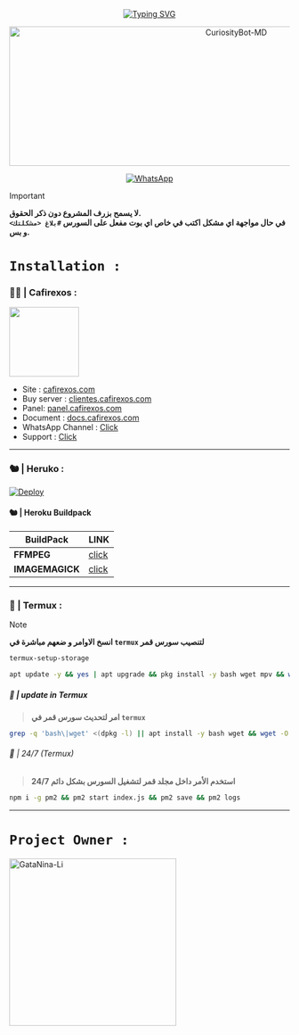 <div align="center">
<a href="https://git.io/typing-svg"><img src="https://readme-typing-svg.demolab.com?font=Ribeye&weight=300&size=37&duration=3000&pause=100&color=978e9e&background=601D6E00&center=true&vCenter=true&repeat=true&random=FALSO&width=660&height=90&lines=Moon+V1.0.0" alt="Typing SVG"/></a>
</div>

<p align="center">
<img src="https://telegra.ph/file/45df7a47294339b17751f.png" alt="CuriosityBot-MD" width="800" height="250" />
</p>

<p align="center">
<a href="https://whatsapp.com/channel/0029VaUpcIqJuyA4hiyNYR1K"><img alt="WhatsApp" src="https://img.shields.io/badge/WhatsApp_Channel-25D366?style=for-the-badge&logo=whatsapp&logoColor=white"/></a>
</p>

> [!IMPORTANT]
> **لا يسمح بزرف المشروع دون ذكر الحقوق.** <br>
> **في حال مواجهة اي مشكل اكتب في خاص اي بوت مفعل على السورس `#بلاغ <مشكلتك>` و بس.**

# `Installation :`

### 🐦‍🔥 | Cafirexos :
<a href="https://cafirexos.com"><img src="https://cdn.cafirexos.com/logos%2Flogo_cfros_2000x2000.png" height="125px"></a>
- Site : [cafirexos.com](https://cafirexos.com)
- Buy server : [clientes.cafirexos.com](https://clientes.cafirexos.com?ref=vWPgcW58V3)
- Panel: [panel.cafirexos.com](https://panel.cafirexos.com)
- Document : [docs.cafirexos.com](https://docs.cafirexos.com)
- WhatsApp Channel : [Click](https://cafirexos.com/whatsapp)
- Support : [Click](https://cafirexos.com/comunidad)
***
### 🐿️ | Heruko :
[![Deploy](https://www.herokucdn.com/deploy/button.svg)](https://heroku.com/deploy?template=https://github.com/Hyodu/Moon)

#### 🐿️ | Heroku Buildpack
| BuildPack | LINK |
|--------|--------|
| **FFMPEG** |[click](https://github.com/jonathanong/heroku-buildpack-ffmpeg-latest) |
| **IMAGEMAGICK** | [click](https://github.com/DuckyTeam/heroku-buildpack-imagemagick) |
***
### 🪽 | Termux : 
> [!NOTE]
> **انسخ الاوامر و ضعهم مباشرة في `termux` لتنصيب سورس قمر**
<p align="left">
 
```bash
termux-setup-storage
```
```bash
apt update -y && yes | apt upgrade && pkg install -y bash wget mpv && wget -O - https://raw.githubusercontent.com/Hyodu/Moon/master/yartex.sh | bash
```

##### 🪽 | update in Termux
> **امر لتحديث سورس قمر في `termux`**
```bash
grep -q 'bash\|wget' <(dpkg -l) || apt install -y bash wget && wget -O - https://raw.githubusercontent.com/Hyodu/Moon/master/update.sh | bash
```

###### 🪽 | 24/7 (Termux)
> **استخدم الأمر داخل مجلد قمر لتشغيل السورس بشكل دائم 24/7**
```bash
npm i -g pm2 && pm2 start index.js && pm2 save && pm2 logs
```
***
# `Project Owner :`
<a href="https://github.com/Hyodu"><img src="https://github.com/Hyodu.png" width="300" height="300" alt="GataNina-Li"/></a>
 
